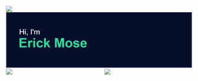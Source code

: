 <img align="left" src ="https://komarev.com/ghpvc/?username=Mosericko&color=050F2C">
&nbsp  
<img src ="https://github.com/Mosericko/Mosericko/blob/main/header.png">

<img align="left" width="47%" src="https://github-readme-stats.vercel.app/api?username=mosericko&show_icons=true&theme=algolia" />

<img align="right" width="47%" src="https://github-readme-streak-stats.herokuapp.com?user=Mosericko&theme=algolia&date_format=j%20M%5B%20Y%5D" />

<p align="center" margin = "100px"></p>
